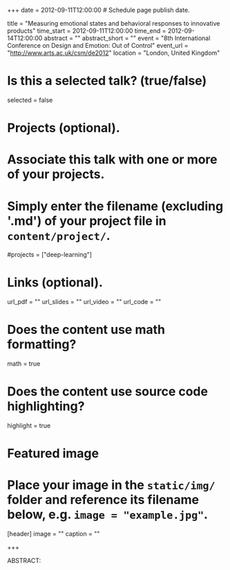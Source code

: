 +++
date = 2012-09-11T12:00:00  # Schedule page publish date.

title = "Measuring emotional states and behavioral responses to innovative products"
time_start = 2012-09-11T12:00:00
time_end = 2012-09-14T12:00:00
abstract = ""
abstract_short = ""
event = "8th International Conference on Design and Emotion: Out of Control"
event_url = "http://www.arts.ac.uk/csm/de2012"
location = "London, United Kingdom"

# Is this a selected talk? (true/false)
selected = false

# Projects (optional).
#   Associate this talk with one or more of your projects.
#   Simply enter the filename (excluding '.md') of your project file in `content/project/`.
#projects = ["deep-learning"]

# Links (optional).
url_pdf = ""
url_slides = ""
url_video = ""
url_code = ""

# Does the content use math formatting?
math = true

# Does the content use source code highlighting?
highlight = true

# Featured image
# Place your image in the `static/img/` folder and reference its filename below, e.g. `image = "example.jpg"`.
[header]
image = ""
caption = ""

+++

ABSTRACT: 
